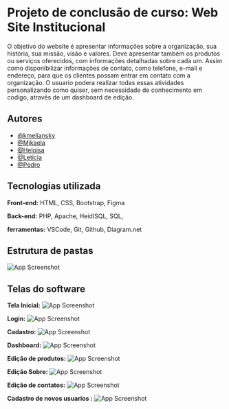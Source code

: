 
# Projeto de conclusão de curso: Web Site Institucional

O objetivo do website é apresentar informações sobre a organização, sua história,
sua missão, visão e valores. Deve apresentar também os produtos ou serviços
oferecidos, com informações detalhadas sobre cada um. Assim como disponibilizar
informações de contato, como telefone, e-mail e endereço, para que os clientes
possam entrar em contato com a organização. O usuario podera realizar todas essas atividades personalizando como quiser, sem necessidade de conhecimento em codigo, através de um dashboard de edição.




## Autores

- [@kmeliansky](https://www.github.com/octokatherine)
- [@Mikaela](https://www.github.com/octokatherine)
- [@Heloisa](https://www.github.com/octokatherine)
- [@Leticia](https://www.github.com/octokatherine)
- [@Pedro](https://www.github.com/octokatherine)









## Tecnologias utilizada

**Front-end:**
HTML, CSS, Bootstrap, Figma 

**Back-end:**
PHP, Apache, HeidISQL, SQL,

**ferramentas:**
VSCode, Git, Github, Diagram.net


## Estrutura de pastas

![App Screenshot](https://via.placeholder.com/468x300?text=App+Screenshot+Here)

## Telas do software

**Tela Inicial:** 
![App Screenshot](https://via.placeholder.com/468x300?text=App+Screenshot+Here)

**Login:** 
![App Screenshot](https://via.placeholder.com/468x300?text=App+Screenshot+Here)

**Cadastro:** 
![App Screenshot](https://via.placeholder.com/468x300?text=App+Screenshot+Here)

**Dashboard:** 
![App Screenshot](https://via.placeholder.com/468x300?text=App+Screenshot+Here)

**Edição de produtos:** 
![App Screenshot](https://via.placeholder.com/468x300?text=App+Screenshot+Here)

**Edição Sobre:** 
![App Screenshot](https://via.placeholder.com/468x300?text=App+Screenshot+Here)

**Edição de contatos:** 
![App Screenshot](https://via.placeholder.com/468x300?text=App+Screenshot+Here)

**Cadastro de novos usuarios :** 
![App Screenshot](https://via.placeholder.com/468x300?text=App+Screenshot+Here)



